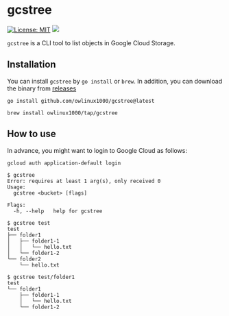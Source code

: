 # gcstree

[![License: MIT](https://img.shields.io/badge/License-MIT-yellow.svg)](https://opensource.org/licenses/MIT)
[![](https://github.com/owlinux1000/gcstree/actions/workflows/release.yaml/badge.svg)](https://github.com/owlinux1000/gcstree/actions)

`gcstree` is a CLI tool to list objects in Google Cloud Storage.

## Installation

You can install `gcstree` by `go install` or `brew`. In addition, you can download the binary from [releases](https://github.com/owlinux1000/gcstree/releases)

```
go install github.com/owlinux1000/gcstree@latest
```

```
brew install owlinux1000/tap/gcstree
```


## How to use

In advance, you might want to login to Google Cloud as follows:

```
gcloud auth application-default login
```

```
$ gcstree
Error: requires at least 1 arg(s), only received 0
Usage:
  gcstree <bucket> [flags]

Flags:
  -h, --help   help for gcstree
```

```
$ gcstree test
test
├── folder1
│   ├── folder1-1
│   │   └── hello.txt
│   └── folder1-2
└── folder2
    └── hello.txt

$ gcstree test/folder1
test
└── folder1
    ├── folder1-1
    │   └── hello.txt
    └── folder1-2
```